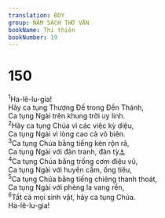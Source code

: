 ```yaml
---
translation: BDY
group: NĂM SÁCH THƠ VĂN
bookName: Thi thiên 
bookNumber: 19
---
```


<div class="title"><h1>150</h1></div>
<span class="verse thi_150_1"><sup>1</sup>Ha-lê-lu-gia!<br/>Hãy ca tụng Thượng Đế trong Đền Thánh,<br/>Ca tụng Ngài trên khung trời uy linh.<br/></span>
<span class="verse thi_150_2"><sup>2</sup>Hãy ca tụng Chúa vì các việc kỳ diệu,<br/>Ca tụng Ngài vì lòng cao cả vô biên.<br/></span>
<span class="verse thi_150_3"><sup>3</sup>Ca tụng Chúa bằng tiếng kèn rộn rã,<br/>Ca tụng Ngài với đàn tranh, đàn tỳ<a href="#" data-toggle="tooltip" data-placement="bottom" title="Nt thụ cầm, thất huyền cầm">⚓</a><br/></span>
<span class="verse thi_150_4"><sup>4</sup>Ca tụng Chúa bằng trống cơm điệu vũ,<br/>Ca tụng Ngài với huyền cầm, ống tiêu,<br/></span>
<span class="verse thi_150_5"><sup>5</sup>Ca tụng Chúa bằng tiếng chiêng thanh thoát,<br/>Ca tụng Ngài với phèng la vang rền,<br/></span>
<span class="verse thi_150_6"><sup>6</sup>Tất cả mọi sinh vật, hãy ca tụng Chúa.<br/>Ha-lê-lu-gia!</span>
